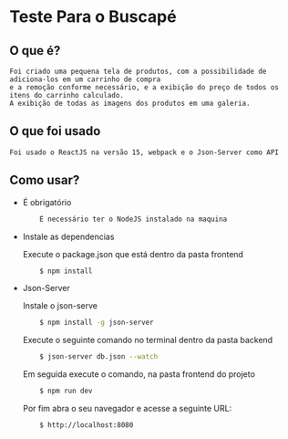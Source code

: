 # Teste Para o Buscapé


## O que é?
    Foi criado uma pequena tela de produtos, com a possibilidade de adiciona-los em um carrinho de compra
    e a remoção conforme necessário, e a exibição do preço de todos os itens do carrinho calculado.
    A exibição de todas as imagens dos produtos em uma galeria.

## O que foi usado
    Foi usado o ReactJS na versão 15, webpack e o Json-Server como API

## Como usar?
- É obrigatório

    ```bash
        É necessário ter o NodeJS instalado na maquina
    ```

- Instale as dependencias

    Execute o package.json que está dentro da pasta frontend

    ```bash
        $ npm install  
    ```
- Json-Server

    Instale o json-serve

    ```bash
        $ npm install -g json-server
    ```
    Execute o seguinte comando no terminal dentro da pasta backend

    ```bash
        $ json-server db.json --watch
    ```

    Em seguida execute o comando, na pasta frontend do projeto

    ```bash
        $ npm run dev
    ```

    Por fim abra o seu navegador e acesse a seguinte URL: 

    ```bash
        $ http://localhost:8080
    ```